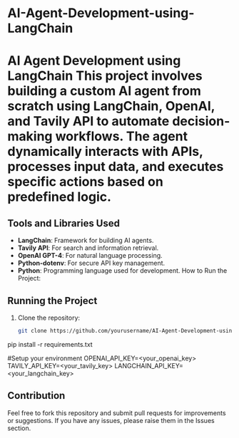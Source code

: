 # AI-Agent-Development-using-LangChain
# AI Agent Development using LangChain This project involves building a custom AI agent from scratch using LangChain, OpenAI, and Tavily API to automate decision-making workflows. The agent dynamically interacts with APIs, processes input data, and executes specific actions based on predefined logic.
## Tools and Libraries Used
- **LangChain**: Framework for building AI agents.
- **Tavily API**: For search and information retrieval.
- **OpenAI GPT-4**: For natural language processing.
- **Python-dotenv**: For secure API key management.
- **Python**: Programming language used for development.
How to Run the Project:

## Running the Project
1. Clone the repository:
   ```bash
   git clone https://github.com/yourusername/AI-Agent-Development-using-LangChain.git

pip install -r requirements.txt

#Setup your environment
OPENAI_API_KEY=<your_openai_key>
TAVILY_API_KEY=<your_tavily_key>
LANGCHAIN_API_KEY=<your_langchain_key>

## Contribution
Feel free to fork this repository and submit pull requests for improvements or suggestions. If you have any issues, please raise them in the Issues section.


